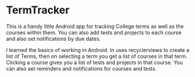 # TermTracker
This is a handy little Android app for tracking College terms as well as the courses within them. You can also add tests and projects to each course and also set notifications by due dates.

I learned the basics of working in Android. 
In uses recyclerviews to create a list of Terms, then on selecting a term you get a list of courses in that term. 
Clicking a course gives you a list of tests and projects in that course.
You can also set reminders and notifications for courses and tests.
